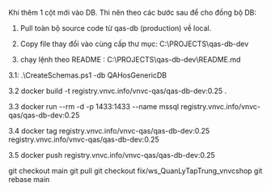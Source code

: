 Khi thêm 1 cột mới vào DB. 
Thì nên theo các bước sau để cho đồng bộ DB:

1. Pull toàn bộ source code từ qas-db (production) về local.
2. Copy file thay đổi vào cùng cấp thư mục: C:\PROJECTS\qas-db-dev

3. chạy lệnh theo README :
C:\PROJECTS\qas-db-dev\README.md

3.1: 
.\CreateSchemas.ps1 -db QAHosGenericDB

3.2 
docker build -t registry.vnvc.info/vnvc-qas/qas-db-dev:0.25 .

3.3 
docker run --rm -d -p 1433:1433 --name mssql registry.vnvc.info/vnvc-qas/qas-db-dev:0.25

3.4 
docker tag registry.vnvc.info/vnvc-qas/qas-db-dev:0.25 registry.vnvc.info/vnvc-qas/qas-db-dev:0.25

3.5 
docker push registry.vnvc.info/vnvc-qas/qas-db-dev:0.25




git checkout main
git pull
git checkout fix/ws_QuanLyTapTrung_vnvcshop
git rebase main